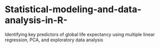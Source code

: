 # Statistical-modeling-and-data-analysis-in-R-
Identifying key predictors of global life expectancy using multiple linear regression, PCA, and exploratory data analysis
